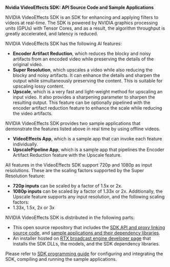**Nvidia VideoEffects SDK: API Source Code and Sample Applications**

NVIDIA VideoEffects SDK is an SDK for enhancing and applying filters to videos at real-time. The SDK is powered by NVIDIA graphics processing units (GPUs) with Tensor Cores, and as a result, the algorithm throughput is greatly accelerated, and latency is reduced.

NVIDIA VideoEffects SDK has the following AI features:

- **Encoder Artifact Reduction**, which reduces the blocky and noisy artifacts from an encoded video while preserving the details of the original video.
- **Super Resolution**, which upscales a video while also reducing the blocky and noisy artifacts. It can enhance the details and sharpen the output while simultaneously preserving the content. This is suitable for upscaling lossy content.
- **Upscale**, which is a very fast and light-weight method for upscaling an input video. It also provides a sharpening parameter to sharpen the resulting output. This feature can be optionally pipelined with the encoder artifact reduction feature to enhance the scale while reducing the video artifacts.

NVIDIA VideoEffects SDK provides two sample applications that demonstrate the features listed above in real time by using offline videos.
- **VideoEffects App**, which is a sample app that can invoke each feature individually.
- **UpscalePipeline App**, which is a sample app that pipelines the Encoder Artifact Reduction feature with the Upscale feature.
 
All features in the VideoEffects SDK support 720p and 1080p as input resolutions. These are the scaling factors supported by the Super Resolution feature:
- **720p inputs** can be scaled by a factor of 1.5x or 2x.
- **1080p inputs** can be scaled by a factor of 1.33x or 2x.
Additionally, the Upscale feature supports any input resolution, and the following scaling factors:
- 1.33x, 1.5x, 2x or 3x  

NVIDIA VideoEffects SDK is distributed in the following parts:

- This open source repository that includes the [SDK API and proxy linking source code](https://github.com/NVIDIA/BROADCAST-VFX-SDK/tree/master), and [sample applications and their dependency libraries](https://github.com/NVIDIA/BROADCAST-VFX-SDK/tree/master/samples).
- An installer hosted on [RTX broadcast engine developer page](https://developer.nvidia.com/rtx-broadcast-engine) that installs the SDK DLLs, the models, and the SDK dependency libraries.

Please refer to [SDK programming guide](https://github.com/NVIDIA/BROADCAST-VFX-SDK/blob/master/docs/NVIDIA%20Video%20Effects%20SDK%20Programming%20Guide.pdf) for configuring and integrating the SDK, compiling and running the sample applications.
